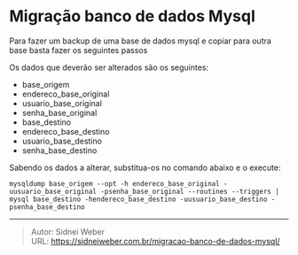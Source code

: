 # Migração banco de dados Mysql

Para fazer um backup de uma base de dados mysql e copiar para outra base basta fazer os seguintes passos

Os dados que deverão ser alterados são os seguintes:

  * base_origem
  * endereco\_base\_original
  * usuario\_base\_original
  * senha\_base\_original
  * base_destino
  * endereco\_base\_destino
  * usuario\_base\_destino
  * senha\_base\_destino

Sabendo os dados a alterar, substitua-os no comando abaixo e o execute:

```shell
mysqldump base_origem --opt -h endereco_base_original -uusuario_base_original -psenha_base_original --routines --triggers | mysql base_destino -hendereco_base_destino -uusuario_base_destino -psenha_base_destino
```

---

> Autor: Sidnei Weber  
> URL: https://sidneiweber.com.br/migracao-banco-de-dados-mysql/  


